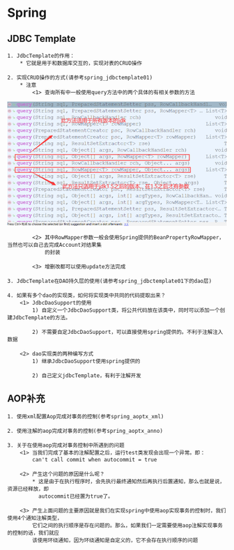 # Spring

## JDBC Template
    1. JdbcTemplate的作用：
		* 它就是用于和数据库交互的，实现对表的CRUD操作

    2. 实现CRUD操作的方式(请参考spring_jdbctemplate01)
        * 注意
            <1> 查询所有中一般使用query方法中的两个具体的有相关参数的方法
                
<img src="./img/img20.png" width = 800px>

            <2> 其中RowMapper参数一般会使用Spring提供的BeanPropertyRowMapper，当然也可以自己去完成Account对结果集
                的封装
                
            <3> 增删改都可以使用update方法完成

    3. JdbcTemplate在DAO持久层的使用(请参考spring_jdbctemplate01下的dao层)

    4. 如果有多个dao的实现类，如何将实现类中共同的代码提取出来？
        <1> JdbcDaoSupport的使用
            1) 自定义一个JdbcDaoSupport类，将公共代码放在该类中，同时可以添加一个创建JdbcTemplate的方法。

            2) 不需要自定JdbcDaoSupport，可以直接使用spring提供的。不利于注解注入数据

        <2> dao实现类的两种编写方式
            1) 继承JdbcDaoSupport使用spring提供的

            2) 自己定义jdbcTemplate，有利于注解开发

## AOP补充
    1. 使用xml配置Aop完成对事务的控制(参考spring_aoptx_xml)

    2. 使用注解的aop完成对事务的控制(参考spring_aoptx_anno)

    3. 关于在使用aop完成对事务控制中所遇到的问题
        <1> 当我们完成了基本的注解配置之后，运行test类发现会出现一个异常。即：
            can't call commit when autocommit = true

        <2> 产生这个问题的原因是什么呢？
            * 这是由于在执行程序时，会先执行最终通知然后再执行后置通知，那么也就是说，资源已经释放，即
              autocommit已经置为true了。

        <3> 产生上面问题的主要原因就是我们在实现spring中使用aop实现事务的控制时，我们使用4个通知注解类型，
            它们之间的执行顺序是存在问题的。那么，如果我们一定需要使用aop注解实现事务的控制的话，我们就应
            该使用环绕通知，因为环绕通知是自定义的，它不会存在执行顺序的问题
